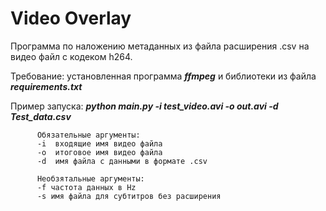 # Video Overlay

Программа по наложению метаданных из файла расширения .csv  на видео файл с кодеком h264.

Требование: установленная программа ***ffmpeg*** и библиотеки из файла ***requirements.txt***

Пример запуска:
          ***python main.py -i test_video.avi -o out.avi -d Test_data.csv***
          
          Обязательные аргументы:
          -i  входящие имя видео файла
          -o  итоговое имя видео файла
          -d  имя файла с данными в формате .csv
          
          Необзятальные аргументы:
          -f частота данных в Hz
          -s имя файла для субтитров без расширения
